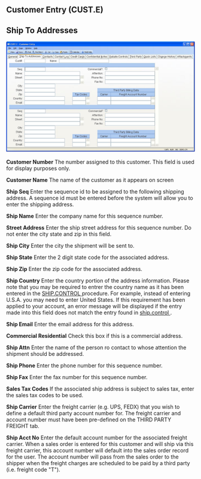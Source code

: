 ##  Customer Entry (CUST.E)

<PageHeader />

##  Ship To Addresses

![](./CUST-E-2.jpg)

**Customer Number** The number assigned to this customer. This field is used
for display purposes only.  
  
**Customer Name** The name of the customer as it appears on screen  
  
**Ship Seq** Enter the sequence id to be assigned to the following shipping
address. A sequence id must be entered before the system will allow you to
enter the shipping address.  
  
**Ship Name** Enter the company name for this sequence number.  
  
**Street Address** Enter the ship street address for this sequence number. Do
not enter the city state and zip in this field.  
  
**Ship City** Enter the city the shipment will be sent to.  
  
**Ship State** Enter the 2 digit state code for the associated address.  
  
**Ship Zip** Enter the zip code for the associated address.  
  
**Ship Country** Enter the country portion of the address information. Please note that you may be required to entrer the country name as it has been entered in the [ SHIP.CONTROL ](../CUST-E-8/ship-control) procedure. For example, instead of entering U.S.A. you may need to enter United States. If this requirement has been applied to your account, an error message will be displayed if the entry made into this field does not match the entry found in [ ship.control ](ship-control/README.md) .   
  
**Ship Email** Enter the email address for this address.  
  
**Commercial Residential** Check this box if this is a commercial address.  
  
**Ship Attn** Enter the name of the person ro contact to whose attention the
shipment should be addressed.  
  
**Ship Phone** Enter the phone number for this sequence number.  
  
**Ship Fax** Enter the fax number for this sequence number.  
  
**Sales Tax Codes** If the associated ship address is subject to sales tax,
enter the sales tax codes to be used.  
  
**Ship Carrier** Enter the freight carrier (e.g. UPS, FEDX) that you wish to
define a default third party account number for. The freight carrier and
account number must have been pre-defined on the THIRD PARTY FREIGHT tab.  
  
**Ship Acct No** Enter the default account number for the associated freight
carrier. When a sales order is entered for this customer and will ship via
this freight carrier, this account number will default into the sales order
record for the user. The account number will pass from the sales order to the
shipper when the freight charges are scheduled to be paid by a third party
(i.e. freight code "T").  
  
  
<badge text= "Version 8.10.57" vertical="middle" />

<PageFooter />